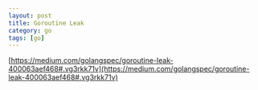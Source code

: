 ```yaml
---
layout: post
title: Goroutine Leak
category: go
tags: [go]
---
```


[https://medium.com/golangspec/goroutine-leak-400063aef468#.vg3rkk71v](https://medium.com/golangspec/goroutine-leak-400063aef468#.vg3rkk71v)
